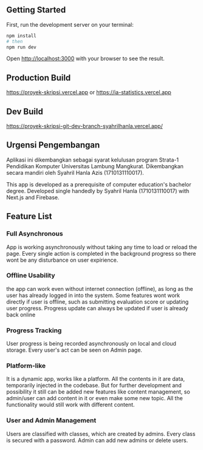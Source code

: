 ## Getting Started

First, run the development server on your terminal:

```bash
npm install
# then
npm run dev
```

Open [http://localhost:3000](http://localhost:3000) with your browser to see the result.

## Production Build

https://proyek-skripsi.vercel.app or https://ia-statistics.vercel.app

## Dev Build

https://proyek-skripsi-git-dev-branch-syahrilhanla.vercel.app/

## Urgensi Pengembangan

Aplikasi ini dikembangkan sebagai syarat kelulusan program Strata-1 Pendidikan Komputer Universitas Lambung Mangkurat. Dikembangkan secara mandiri oleh Syahril Hanla Azis (1710131110017).

This app is developed as a prerequisite of computer education's bachelor degree. Developed single handedly by Syahril Hanla (1710131110017) with Next.js and Firebase.

## Feature List

### Full Asynchronous

App is working asynchronously without taking any time to load or reload the page. Every single action is completed in the background progress so there wont be any disturbance on user expirience.

### Offline Usability

the app can work even without internet connection (offline), as long as the user has already logged in into the system. Some features wont work directly if user is offline, such as submitting evaluation score or updating user progress. Progress update can always be updated if user is already back online

### Progress Tracking

User progress is being recorded asynchronously on local and cloud storage. Every user's act can be seen on Admin page.

### Platform-like

It is a dynamic app, works like a platform. All the contents in it are data, temporarily injected in the codebase. But for further development and possibility it still can be added new features like content management, so admin/user can add content in it or even make some new topic. All the functionality would still work with different content.

### User and Admin Management

Users are classified with classes, which are created by admins. Every class is secured with a password. Admin can add new admins or delete users.
